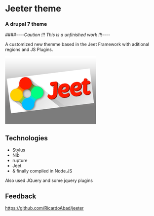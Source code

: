 # Jeeter theme
### A drupal 7 theme

####----*Caution !!! This is a unfinished work !!!*----

A customized new themme based in the Jeet Framework with aditional regions and JS Plugins.

![Theme image](https://github.com/RicardoAbad/jeeter/blob/master/jeeter_2/screenshot.png)

## Technologies

* Stylus
* Nib
* rupture
* Jeet
* & finally compiled in Node.JS

Also used JQuery and some jquery plugins


## Feedback

https://github.com/RicardoAbad/jeeter
